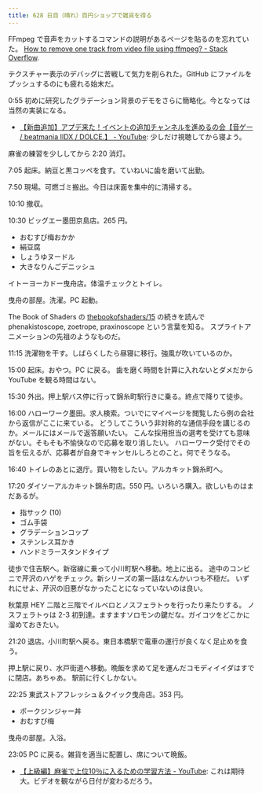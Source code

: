 ```yaml
---
title: 628 日目（晴れ）百円ショップで雑貨を得る
---
```


FFmpeg で音声をカットするコマンドの説明があるページを貼るのを忘れていた。
[How to remove one track from video file using ffmpeg? - Stack Overflow](https://stackoverflow.com/questions/38161697/how-to-remove-one-track-from-video-file-using-ffmpeg).

テクスチャー表示のデバッグに苦戦して気力を削られた。GitHub にファイルをプッシュするのにも疲れる始末だ。

0:55 初めに研究したグラデーション背景のデモをさらに簡略化。今となっては当然の実装になる。

* [【新曲追加】アプデ来た！イベントの追加チャンネルを進めるの会【音ゲー / beatmania IIDX / DOLCE.】 - YouTube](https://www.youtube.com/watch?v=BvgZVXpv9ls):
  少しだけ視聴してから寝よう。

麻雀の練習を少ししてから 2:20 消灯。

7:05 起床。納豆と黒コッペを食す。ていねいに歯を磨いて出勤。

7:50 現場。可燃ゴミ搬出。今日は床面を集中的に清掃する。

10:10 撤収。

10:30 ビッグエー墨田京島店。265 円。

* おむすび梅おかか
* 絹豆腐
* しょうゆヌードル
* 大きなりんごデニッシュ

イトーヨーカドー曳舟店。体温チェックとトイレ。

曳舟の部屋。洗濯。PC 起動。

The Book of Shaders の [thebookofshaders/15](https://github.com/patriciogonzalezvivo/thebookofshaders/tree/master/15) の続きを読んで
phenakistoscope, zoetrope, praxinoscope という言葉を知る。
スプライトアニメーションの先祖のようなものだ。

11:15 洗濯物を干す。しばらくしたら昼寝に移行。強風が吹いているのか。

15:00 起床。おやつ。PC に戻る。
歯を磨く時間を計算に入れないとダメだから YouTube を観る時間はない。

15:30 外出。押上駅バス停に行って錦糸町駅行きに乗る。終点で降りて徒歩。

16:00 ハローワーク墨田。求人検索。ついでにマイページを閲覧したら例の会社から返信がここに来ている。
どうしてこういう非対称的な通信手段を講じるのか。メールにはメールで返答願いたい。
こんな採用担当の選考を受けても意味がない。そもそも不愉快なので応募を取り消したい。
ハローワーク受付でその旨を伝えるが、応募者が自身でキャンセルしろとのこと。何でそうなる。

16:40 トイレのあとに退庁。買い物をしたい。アルカキット錦糸町へ。

17:20 ダイソーアルカキット錦糸町店。550 円。いろいろ購入。欲しいものはまだあるが。

* 指サック (10)
* ゴム手袋
* グラデーションコップ
* ステンレス耳かき
* ハンドミラースタンドタイプ

徒歩で住吉駅へ。新宿線に乗って小川町駅へ移動。地上に出る。
途中のコンビニで芹沢のハゲをチェック。新シリーズの第一話はなんかいつも不穏だ。
いずれにせよ、芹沢の旧悪がなかったことになっていないのは良い。

秋葉原 HEY 二階と三階でイルベロとノスフェラトゥを行ったり来たりする。
ノスフェラトゥは 2-3 初到達。ますますソロモンの鍵だな。ガイコツをどこかに溜めておきたい。

21:20 退店。小川町駅へ戻る。東日本橋駅で電車の運行が良くなく足止めを食う。

押上駅に戻り、水戸街道へ移動。晩飯を求めて足を運んだコモディイイダはすでに閉店。あちゃあ。
駅前に行くしかない。

22:25 東武ストアフレッシュ＆クイック曳舟店。353 円。

* ポークジンジャー丼
* おむすび梅

曳舟の部屋。入浴。

23:05 PC に戻る。雑貨を適当に配置し、席について晩飯。

* [【上級編】麻雀で上位10％に入るための学習方法 - YouTube](https://www.youtube.com/watch?v=9w0E7SC-zXw):
  これは期待大。ビデオを観ながら日付が変わるだろう。
